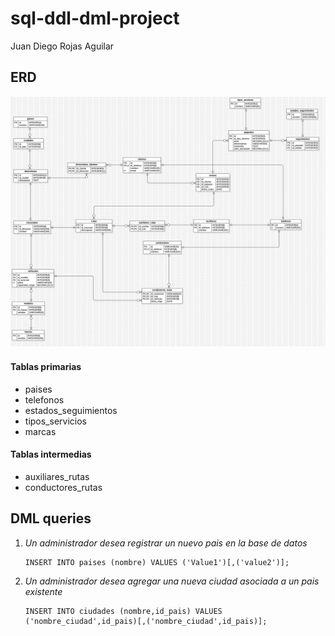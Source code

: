 # sql-ddl-dml-project

Juan Diego Rojas Aguilar

## ERD

![Entity Relation Diagram](ERDDIagram1.png)

#### Tablas primarias

- paises
- telefonos
- estados_seguimientos
- tipos_servicios
- marcas

#### Tablas intermedias

- auxiliares_rutas
- conductores_rutas

## DML queries

1. *Un administrador desea registrar un nuevo pais en la base de datos*
    ```
    INSERT INTO paises (nombre) VALUES ('Value1')[,('value2')];
    ```

2. *Un administrador desea agregar una nueva ciudad asociada a un pais existente*
    ```
    INSERT INTO ciudades (nombre,id_pais) VALUES ('nombre_ciudad',id_pais)[,('nombre_ciudad',id_pais)];
    ```
